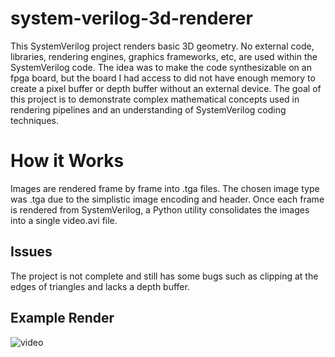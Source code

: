 # system-verilog-3d-renderer

This SystemVerilog project renders basic 3D geometry. No external code, libraries, rendering engines, graphics frameworks, etc, are used within the SystemVerilog code. The idea was to make the code synthesizable on an fpga board, but the board I had access to did not have enough memory to create a pixel buffer or depth buffer without an external device. The goal of this project is to demonstrate complex mathematical concepts used in rendering pipelines and an understanding of SystemVerilog coding techniques.

# How it Works
Images are rendered frame by frame into .tga files. The chosen image type was .tga due to the simplistic image encoding and header. Once each frame is rendered from SystemVerilog, a Python utility consolidates the images into a single video.avi file.

## Issues
The project is not complete and still has some bugs such as clipping at the edges of triangles and lacks a depth buffer.

## Example Render

![video](https://user-images.githubusercontent.com/59297404/206822728-d5aeb21d-1354-4bda-b929-9f358c94aa48.gif)

